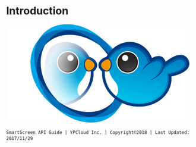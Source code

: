 # Introduction

![](.gitbook/assets/SmartScreen.png)

```text
SmartScreen API Guide | YPCloud Inc. | Copyright©2018 | Last Updated: 2017/11/29
```

